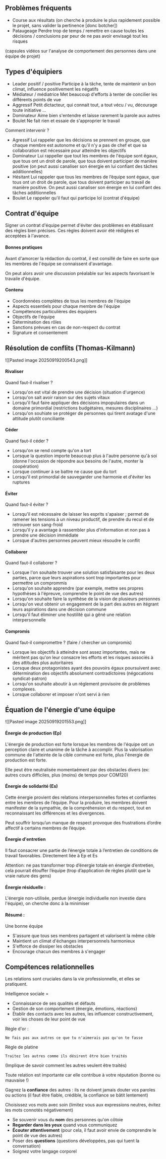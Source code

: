 
## Problèmes fréquents

-  Course aux résultats
	(on cherche à produire le plus rapidement possible le projet, sans valider la pertinence [donc botcher])
-  Pataugeage
	Perdre trop de temps / remettre en cause toutes les décisions / conclusions par peur de ne pas avoir envisagé tout les risques 

(capsules vidéos sur l'analyse de comportement des personnes dans une équipe de projet) 

## Types d'équipiers

-  Leader positif / positive 
	Participe à la tâche, tente de maintenir un bon climat, influence positivement les négatifs
-  Médiateur / médiatrice
	Met beaucoup d'efforts à tenter de concilier les différents points de vue
-  Aggressif
	Petit dictacteur, qui connait tout, a tout vécu / vu, décourage toute initiative ...
-  Dominateur
	Aime bien s'entendre et laisse rarement la parole aux autres
-  Boulet
	Ne fait rien et essaie de s'approprier le travail

Comment intervenir ? 

-  Agressif
	Lui rappeler que les décisions se prennent en groupe, que chaque membre est autonome et qu'il n'y a pas de chef et que sa collaboration est nécessaire pour atteindre les objectifs
-  Dominateur
	Lui rappeller que tout les membres de l'équipe sont égaux, que tous ont un droit de parole, que tous doivent participer de manière positive (on peut aussi canaliser son énergie en lui confiant des tâches additionnelles)
-  Hésitant
	Lui rappeler que tous les membres de l’équipe sont égaux, que tous ont un
	droit de parole, que tous doivent participer au travail de manière positive. On peut aussi canaliser son énergie en lui confiant des tâches additionnelles
-  Boulet
	Le rappeler qu'il faut qui participe lol (contrat d'équipe)

## Contrat d'équipe

Signer un contrat d'équipe permet d'éviter des problèmes en établissant des règles bien précises. Ces règles doivent avoir été rédigées et acceptées à l'avance.

#### Bonnes pratiques

Avant d'amorcer la rédaction du contrat, il est consillé de faire en sorte que les membres de l'équipe se connaissent d'avantage.

On peut alors avoir une discussion préalable sur les aspects favorisant le travaile d'équipe.

#### Contenu

-  Coordonnées complètes de tous les membres de l'équipe
-  Aspects essentiels pour chaque membre de l'équipe
-  Compétences particulières des équipiers
-  Objectifs de l'équipe
-  Détermination des rôles
-  Sanctions prévues en cas de non-respect du contrat
-  Signature et consentement

## Résolution de conflits (Thomas-Kilmann)

![[Pasted image 20250919200543.png]]

#### Rivaliser

Quand faut-il rivaliser ?

-  Lorsqu'on est vital de prendre une décision (situation d'urgence)
-  Lorsqu'on sait avoir raison sur des sujets vitaux
-  Lorsqu'il faut faire appliquer des décisions impopulaires dans un domaine primordial (restrictions budgétaires, mesures disciplinaires ...)
-  Lorsqu'on souhiate se protéger de personnes qui tirent avatage d'une attitude plutôt conciliante


#### Céder

Quand faut-il céder ?

-  Lorsqu'on se rend compte qu'on a tort
-  Lorsque la question importe beaucoup plus à l'autre personne qu'à soi (donne l'occasion de répondre aux besoins de l'autre, monter la coopération)
-  Lorsque continuer à se battre ne cause que du tort
-  Lorsqu'il est primordial de sauvegarder une harmonie et d'éviter les ruptures

#### Éviter

Quand faut-il éviter ?

-  Lorsqu'il est nécessaire de laisser les esprits s'apaiser ; permet de ramener les tensions à un niveau productif, de prendre du recul et de retrouver son sang-froid
-  Lorsqu'il y a avantage à rassembler plus d'information et non pas à prendre une décision immédiate
-  Lorsque d'autres personnes peuvent mieux résoudre le conflit

#### Collaborer

Quand faut-il collaborer ? 

-  Lorsque l'on souhaite trouver une solution satisfaisante pour les deux parties, parce que leurs aspirations sont trop importantes pour permettre un comprommis
-  Lorsqu'on souhaite apprendre (par exemple, mettre ses propres hypothèses à l'épreuve, comprendre le point de vue des autres)
-  Lorsqu'on souhaite faire la synthèse de la vision de plusieurs personnes
-  Lorsqu'on veut obtenir un engagement de la part des autres en itégrant leurs aspirations dans une décision commune
-  Lorsqu'il faut éliminer une hostilité qui a gêné une relation interpersonnelle

#### Compromis

Quand faut-il compromettre ? (faire / chercher un compromis)

-  Lorsque les objectifs à atteindre sont assez importantes, mais ne méritent pas qu'on leur consacre les efforts et les risques associés à des attitudes plus autoritaires
-  Lorsque deux protagonistes ayant des pouvoirs égaux poursuivent avec détermination des objectifs absolument contradictoires (négocations syndicat-patron)
-  Lorsqu'on souhaite aboutir à un règlement provisoire de problèmes complexes.
-  Lorsque collaborer et imposer n'ont servi à rien

## Équation de l'énergie d'une équipe

![[Pasted image 20250919201553.png]]

#### Énergie de production (Ep)

L'énergie de production est forte lorsque les membres de l'équipe ont un perception claire et unanime de la tâche à accomplir. Plus la valorisation commune de l'atteinte de la cible commune est forte, plus l'énergie de production est forte. 

Elle peut être neutralisée momentaément par des obstacles divers (ex: autres cours difficiles, plus (moins) de temps pour COM120)

#### Énergie de solidarité (Es)

Cette énergie provient des relations interpersonnelles fortes et
confiantes entre les membres de l’équipe. Pour la produire, les membres doivent manifester de la sympathie, de la compréhension et du respect, tout en reconnaissant les différences et les divergences.

Peut souffrir lorsqu’un manque de respect provoque des frustrations d’ordre affectif à certains membres de l’équipe.

#### Énergie d'entretien

Il faut consacrer une partie de l’énergie totale à l’entretien de conditions de travail favorables. Directement liée à Ep et Es 

Attention: ne pas transformer trop d’énergie totale en énergie d’entretien, cela pourrait étouffer l’équipe (trop d’application de règles plutôt que la vraie nature des gens)

#### Énergie résiduelle :

L'énergie non-utilisée, perdue (énergie individuelle non investie dans l'équipe), on cherche donc à la minimiser

#### Résumé :

Une bonne équipe

-  S'assure que tous ses membres partagent et valorisent la même cible
-  Maintient un climat d'échanges interpersonnels harmonieux
-  S'efforce de dissiper les obstacles
-  Encourage chacun des membres à s'engager

## Compétences relationnelles

Les relations sont cruciales dans la vie professionnelle, et elles se pratiquent.

Intelligence sociale = 
-  Connaissance de ses qualités et défauts
-  Gestion de son comportement (énergie, émotions, réactions)
-  Établir des contacts avec les autres, les influencer constructivement, voir les choses de leur point de vue

Règle d'or : 

	Ne fais pas aux autres ce que tu n'aimerais pas qu'on te fasse

Règle de platine

	Traitez les autres comme ils désirent être bien traités

  (Implique de savoir comment les autres veulent être traités)

Toute relation est importante car elle contribue à votre réputation (bonne ou mauvaise !)

Gagnez la **confiance** des autres : ils ne doivent jamais douter vos paroles ou actions (il faut être fiable, crédible, la confiance se bâtit lentement)

Choisissez vos mots avec soin (limitez vous aux expressions neutres, évitez les mots connotés négativement)

-  Se souvenir vous du **nom** des personnes qu'on côtoie
-  **Regarder dans les yeux** quand vous communiquez
-  **Écouter attentivement** (pour cela, il faut avoir envie de comprendre le point de vue des autres)
-  Poser des **questions** (questions développées, pas qui tuent la conversation)
-  Soignez votre langage corporel